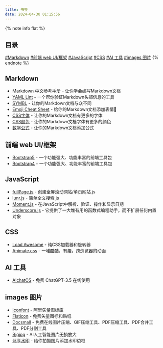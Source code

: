 ```yaml
---
title: 书签
date: 2024-04-30 01:15:56
---
```


{% note info flat %}
## 目录
[#Markdown](#Markdown) [#前端 web UI/框架](#前端-web-UI-框架) [#JavaScript](#JavaScript) [#CSS](#CSS) [#AI 工具](#AI-工具) [#images 图片](#images-图片)
{% endnote %}

## Markdown

- [Markdown 中文参考手册](https://www.markdown.xyz/) - 让你学会编写Markdown文档
- [YAML Lint](https://www.yamllint.com/) - 一个帮你验证Markdown头部信息的工具
- [SYMBL](https://symbl.cc/cn/) - 让你的Markdown文档与众不同
- [Emoji Cheat Sheet](https://www.webfx.com/tools/emoji-cheat-sheet/) - 给你的Markdown文档添加表情🍁
- [CSS字体](https://www.jb51.net/css/67658.html) - 让你的Markdown文档有更多的字体
- [CSS颜色](http://xh.5156edu.com/page/z1015m9220j18754.html) - 让你的Markdown文档字体有更多的颜色
- [数学公式](https://blog.csdn.net/mingzhuo_126/article/details/82722455) - 让你的Markdown文档添加公式

## 前端 web UI/框架

- [Bootstrap5](https://getbootstrap.com/docs/5.2/getting-started/introduction/) - 一个功能强大、功能丰富的前端工具包
- [Bootstrap4](https://getbootstrap.com/docs/4.6/getting-started/introduction/) - 一个功能强大、功能丰富的前端工具包

## JavaScript

- [fullPage.js](https://alvarotrigo.com/fullPage/zh/) - 创建全屏滚动网站/单页网站.js
- [lunr.js](http://lunrjs.com/) - 简单全文搜索.js
- [Moment.js](http://momentjs.com/) - 在JavaScript中解析、验证、操作和显示日期
- [Underscore.js](http://underscorejs.org/) - 它提供了一大堆有用的函数式编程助手，而不扩展任何内置对象

## CSS

- [Load Awesome](http://github.danielcardoso.net/load-awesome/animations.html) - 纯CSS加载器和旋转器
- [Animate.css](https://github.com/daneden/animate.css) - 一堆酷酷，有趣，跨浏览器的动画

## AI 工具

- [AIchatOS](https://chat18.aichatos.xyz/) - 免费 ChatGPT-3.5 在线使用

## images 图片

- [Iconfont](https://www.iconfont.cn/search/index?searchType=icon&page=1&fromCollection=-1) - 阿里矢量图标库
- [Flaticon](https://www.flaticon.com/) - 免费矢量图标和贴纸
- [Docsmall](https://docsmall.com/) - 免费在线图片压缩、GIF压缩工具、PDF压缩工具、PDF合并工具、PDF分割工具
- [Bigjpg](https://bigjpg.com/) - AI人工智能图片无损放大
- [沐享水印](https://mark.immers.icu/mi) - 给你拍摄图片添加水印边框

